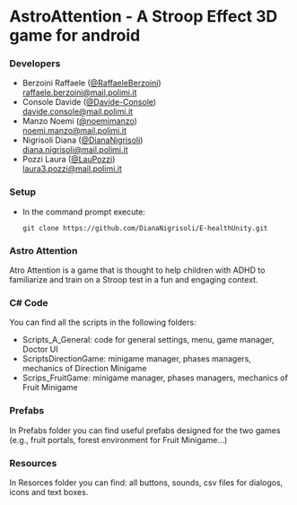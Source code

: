 # AstroAttention - A Stroop Effect 3D game for android

### Developers

- Berzoini Raffaele ([@RaffaeleBerzoini](https://github.com/RaffaeleBerzoini)) <br> raffaele.berzoini@mail.polimi.it
- Console Davide ([@Davide-Console](https://github.com/Davide-Console)) <br> davide.console@mail.polimi.it
- Manzo Noemi ([@noemimanzo](https://github.com/noemimanzo)) <br> noemi.manzo@mail.polimi.it
- Nigrisoli Diana ([@DianaNigrisoli](https://github.com/DianaNigrisoli)) <br> diana.nigrisoli@mail.polimi.it
- Pozzi Laura ([@LauPozzi](https://github.com/LauPozzi)) <br> laura3.pozzi@mail.polimi.it

### Setup
* In the command prompt execute:
    ```console
    git clone https://github.com/DianaNigrisoli/E-healthUnity.git
    ```
### Astro Attention 
Atro Attention is a game that is thought to help children with ADHD to familiarize and train on a Stroop test in a fun and engaging context.

### C# Code
You can find all the scripts in the following folders: 
* Scripts_A_General: code for general settings, menu, game manager, Doctor UI 
* ScriptsDirectionGame: minigame manager, phases managers, mechanics of Direction Minigame
* Scrips_FruitGame: minigame manager, phases managers, mechanics of Fruit Minigame

### Prefabs 
In Prefabs folder you can find useful prefabs designed for the two games (e.g., fruit portals, forest environment for Fruit Minigame...)

### Resources
In Resorces folder you can find: all buttons, sounds, csv files for dialogos, icons and text boxes. 
